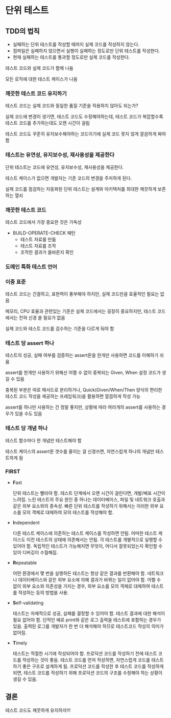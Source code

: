 # 단위 테스트

## TDD의 법칙

- 실패하는 단위 테스트를 작성할 때까지 실제 코드를 작성하지 않는다.
- 컴파일은 실패하지 않으면서 실행이 실패하는 정도로만 단위 테스트를 작성한다.
- 현재 실패하는 테스트를 통과할 정도로만 실제 코드를 작성한다.

테스트 코드와 실제 코드가 함께 나옴

모든 로직에 대한 테스트 케이스가 나옴

### 깨끗한 테스트 코드 유지하기

테스트 코드는 실제 코드와 동일한 품질 기준을 적용하지 않아도 되는가?

실제 코드에 변경이 생기면, 테스트 코드도 수정해야하는데, 테스트 코드가 복잡할수록 테스트 코드를 추가하는데도 오랜 시간이 걸림

테스트 코드도 꾸준히 유지보수해야하는 코드이기에 실제 코드 못지 않게 깔끔하게 짜야 함

### 테스트는 유연성, 유지보수성, 재사용성을 제공한다

단위 테스트는 코드에 유연성, 유지보수성, 재사용성을 제공한다.

테스트 케이스가 없으면 개발자는 기존 코드의 변경을 주저하게 된다.

실제 코드를 점검하는 자동화된 단위 테스트는 설계와 아키텍처를 최대한 깨끗하게 보존하는 열쇠

### 깨끗한 테스트 코드

테스트 코드에서 가장 중요한 것은 가독성

- BUILD-OPERATE-CHECK 패턴
  - 테스트 자료를 만듦
  - 테스트 자료를 조작
  - 조작한 결과가 올바른지 확인

### 도메인 특화 테스트 언어

### 이중 표준

테스트 코드는 간결하고, 표현력이 풍부해야 하지만, 실제 코드만큼 효율적인 필요는 없음

메모리, CPU 효율과 관련있는 기준은 실제 코드에서는 굉장히 중요하지만, 테스트 코드에서는 전혀 신경 쓸 필요가 없음

실제 코드와 테스트 코드를 검수하는 기준을 다르게 둬야 함

### 테스트 당 assert 하나

테스트의 성공, 실패 여부를 검증하는 assert문을 한개만 사용하면 코드를 이해하기 쉬움

assert를 한개만 사용하기 위해선 어쩔 수 없이 중복되는 Given, When 설정 코드가 생길 수 있음

중복된 부분은 따로 메서드로 분리하거나, Quick(Given/When/Then 양식의 편리한 테스트 코드 작성을 제공하는 프레임워크)을 활용하면 깔끔하게 작성 가능

assert를 하나만 사용하는 건 정말 좋지만, 상황에 따라 여러개의 assert를 사용하는 경우가 있을 수도 있음

### 테스트 당 개념 하나

테스트 함수마다 한 개념만 테스트해야 함

테스트 케이스의 assert문 갯수를 줄이는 걸 신경쓰면, 자연스럽게 하나의 개념만 테스트하게 됨

### FIRST

- **F**ast

  단위 테스트는 빨라야 함. 테스트 단계에서 오랜 시간이 걸린다면, 개발/배포 시간이 느려짐. 느린 테스트의 주요 원인 중 하나는 데이터베이스, 파일 및 네트워크 호출과 같은 외부 요소와의 종속성. 빠른 단위 테스트를 작성하기 위해서는 이러한 외부 요소를 모의 객체로 대체하여 모의 테스트를 작성해야 함.

- **I**ndependent

  다른 테스트 케이스에 의존하는 테스트 케이스를 작성하면 안됨. 어떠한 테스트 케이스도 이전 테스트의 상태에 의존해서는 안됨. 각 테스트를 개별적으로 실행할 수 있어야 함. 독립적인 테스트가 가능해지면 무엇이, 어디서 잘못되었는지 확인할 수 있어 디버깅이 수월해짐.

- **R**epeatable

  어떤 환경에서 몇 번을 실행하든 테스트는 항상 같은 결과를 반환해야 함. 네트워크나 데이터베이스와 같은 외부 요소에 의해 결과가 바뀌는 일이 없어야 함. 어쩔 수 없이 외부 요소와 의존성을 가지는 경우, 외부 요소를 모의 객체로 대체하여 테스트를 작성하는 등의 방법을 사용.

- **S**elf-validating

  테스트는 자체적으로 성공, 실패를 결정할 수 있어야 함. 테스트 결과에 대한 해석이 필요 없어야 함. 단적인 예로 print와 같은 로그 출력을 테스트에 포함하는 경우가 있음. 출력된 로그를 개발자가 한 번 더 해석해야 하므로 테스트코드 작성의 의미가 없어짐.

- **T**imely

  테스트는 적절한 시기에 작성되어야 함. 프로덕션 코드를 작성하기 전에 테스트 코드를 작성하는 것이 좋음. 테스트 코드를 먼저 작성하면, 자연스럽게 코드를 테스트하기 좋은 구조로 설계하게 됨. 프로덕션 코드를 작성한 후 테스트 코드를 작성하게 되면, 테스트 코드를 작성하기 위해 프로덕션 코드의 구조를 수정해야 하는 상황이 생길 수 있음.



## 결론

테스트 코드도 깨끗하게 유지하자!!!

